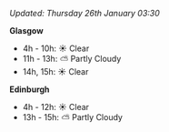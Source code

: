 *Updated: Thursday 26th January 03:30*

**Glasgow**

* 4h - 10h: :sunny: Clear
* 11h - 13h: :partly_sunny: Partly Cloudy
* 14h, 15h: :sunny: Clear

**Edinburgh**

* 4h - 12h: :sunny: Clear
* 13h - 15h: :partly_sunny: Partly Cloudy
